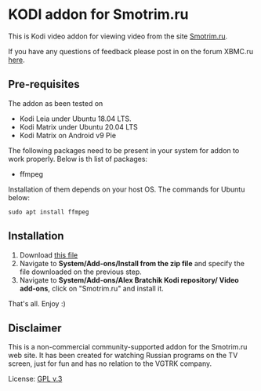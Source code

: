 # KODI addon for Smotrim.ru

This is Kodi video addon for viewing video from the site
[Smotrim.ru](https://Smotrim.ru). 

If you have any questions of feedback please post in on the 
forum XBMC.ru [here](http://xbmc.ru/forum/showthread.php?t=23431).

## Pre-requisites
The addon as been tested on 
- Kodi Leia under Ubuntu 18.04 LTS.
- Kodi Matrix under Ubuntu 20.04 LTS
- Kodi Matrix on Android v9 Pie

The following packages need to be present in your system
for addon to work properly. Below is th list of packages:

- ffmpeg

Installation of them depends on your host OS. The commands 
for Ubuntu below:

`sudo apt install ffmpeg`

## Installation 
1. Download  [this file](https://abratchik.github.io/kodi.repository/matrix/repository.abratchik/repository.abratchik-1.0.2.zip)
2. Navigate to **System/Add-ons/Install from the zip file** and 
   specify the file downloaded on the previous step. 
3. Navigate to **System/Add-ons/Alex Bratchik Kodi repository/
   Video add-ons**, click on "Smotrim.ru" and install it.
   
That's all. Enjoy :)

## Disclaimer
This is a non-commercial community-supported addon for the Smotrim.ru web site.
It has been created for watching Russian programs on the TV screen, just for fun and has no relation
to the VGTRK company.

License: [GPL v.3](http://www.gnu.org/copyleft/gpl.html)

